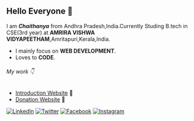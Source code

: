 ## Hello Everyone 👋
I am ***Chaithanya*** from Andhra Pradesh,India.Currently Studing B.tech in CSE(3rd year) at **AMRIRA VISHWA VIDYAPEETHAM**,Amritapuri,Kerala,India.

* I mainly focus on **WEB DEVELOPMENT**.
* Loves to **CODE**.

###### My work :point_down:

* [Introduction Website](https://chaithanyareddy123.github.io/Intro/) :sparkling_heart:
* [Donation Website](https://4-the-children.000webhostapp.com/) :pray:





 [![LinkedIn](https://www.iconfinder.com/data/icons/social-media-circle-7/512/Circled_Linkedin_svg-32.png)](https://www.linkedin.com/in/chaithanya-n-b86764191/)
 [![Twitter](https://www.iconfinder.com/data/icons/social-media-circle-7/512/Circled_Twitter_svg-32.png)](https://twitter.com/nchAAithu7)
 [![Facebook](https://www.iconfinder.com/data/icons/black-white-social-media/32/online_social_media_facebook-32.png)](https://www.facebook.com/ChAAithu/)
 [![Instagram](https://www.iconfinder.com/data/icons/social-media-circle-7/512/Circled_Instagram_svg-32.png)](https://www.instagram.com/chaithu_reddy_07/?hl=en)




<!--
**ChaithanyaReddy123/ChaithanyaReddy123** is a ✨ _special_ ✨ repository because its `README.md` (this file) appears on your GitHub profile.

Here are some ideas to get you started:

- 🔭 I’m currently working on ...
- 🌱 I’m currently learning ...
- 👯 I’m looking to collaborate on ...
- 🤔 I’m looking for help with ...
- 💬 Ask me about ...
- 📫 How to reach me: ...
- 😄 Pronouns: ...
- ⚡ Fun fact: ...
-->
